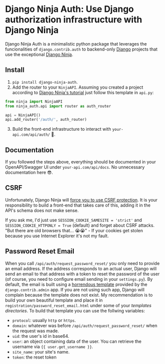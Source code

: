 # Django Ninja Auth: Use Django authorization infrastructure with Django Ninja

Django Ninja Auth is a minimalistic python package that leverages the funcionalities of `django.contrib.auth` to backend-only [Django](https://www.djangoproject.com/) projects that use the exceptional [Django Ninja](https://django-ninja.rest-framework.com/).

## Install
1. `pip install django-ninja-auth`.
2. Add the router to your `NinjaAPI`. Assuming you created a project according to [Django Ninja's tutorial](https://django-ninja.rest-framework.com/tutorial/) just follow this template in `api.py`:
```python
from ninja import NinjaAPI
from ninja_auth.api import router as auth_router

api = NinjaAPI()
api.add_router('/auth/', auth_router)
```
3. Build the front-end infrastructure to interact with `your-api.com/api/auth/` 🚀.

## Documentation
If you followed the steps above, everything should be documented in your OpenAPI/Swagger UI under `your-api.com/api/docs`. No unnecessary documentation here 😎.

## CSRF
Unfortunately, Django Ninja will [force you to use CSRF protection](https://django-ninja.rest-framework.com/tutorial/csrf/). It is your responsibility to build a front-end that takes care of this, adding it in the API's schema does not make sense.

If you ask me, I'd just use `SESSION_COOKIE_SAMESITE = 'strict'` and `SESSION_COOKIE_HTTPONLY = True` (default) and forget about CSRF attacks. "But there are old browsers that... 😭😭"   - If your cookies get stolen because you use Internet Explorer it's not my fault.

## Password Reset Email
When you call `/api/auth/request_password_reset/` you only need to provide an email address. If the address corresponds to an actual user, Django will send an email to that address with a token to reset the password of the user (of course, you need to configure email sending in your `settings.py`). By default, the email is built using a [horrendous template](https://github.com/django/django/blob/main/django/contrib/admin/templates/registration/password_reset_email.html) provided by the `django.contrib.admin` app. If you are not using such app, Django will complain because the template does not exist. My recommendation is to build your own beautiful template and place it in `registration/password_reset_email.html` under some of your *templates directories*. To build that template you can use the follwing variables:
- `protocol`: usually `http` or `https`.
- `domain`: whatever was before `/api/auth/request_password_reset/` when the request was made.
- `uid`: the user's id in base64.
- `user`: an object containing data of the user. You can retrieve the username via `{{ user.get_username }}`.
- `site_name`: your site's name.
- `token`: the reset token

